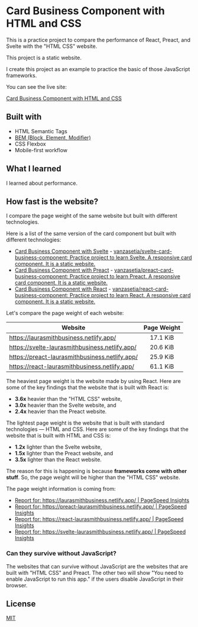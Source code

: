 # Card Business Component with HTML and CSS

This is a practice project to compare the performance of React, Preact, and Svelte with the "HTML CSS" website.

This project is a static website.

I create this project as an example to practice the basic of those JavaScript frameworks.

You can see the live site:

[Card Business Component with HTML and CSS](https://laurasmithbusiness.netlify.app/)

## Built with

- HTML Semantic Tags
- [BEM (Block, Element, Modifier)](https://sparkbox.com/foundry/bem_by_example)
- CSS Flexbox
- Mobile-first workflow

## What I learned

I learned about performance.

## How fast is the website?

I compare the page weight of the same website but built with different technologies.

Here is a list of the same version of the card component but built with different technologies:

- [Card Business Component with Svelte](https://svelte-laurasmithbusiness.netlify.app/) - [vanzasetia/svelte-card-business-component: Practice project to learn Svelte. A responsive card component. It is a static website.](https://github.com/vanzasetia/svelte-card-business-component)
- [Card Business Component with Preact](https://preact-laurasmithbusiness.netlify.app/) - [vanzasetia/preact-card-business-component: Practice project to learn Preact. A responsive card component. It is a static website.](https://github.com/vanzasetia/preact-card-business-component)
- [Card Business Component with React](https://react-laurasmithbusiness.netlify.app/) - [vanzasetia/react-card-business-component: Practice project to learn React. A responsive card component. It is a static website.](https://github.com/vanzasetia/react-card-business-component)

Let's compare the page weight of each website:

| Website                                        | Page Weight |
| ---------------------------------------------- | :---------: |
| https://laurasmithbusiness.netlify.app/        |  17.1 KiB   |
| https://svelte-laurasmithbusiness.netlify.app/ |  20.6 KiB   |
| https://preact-laurasmithbusiness.netlify.app/ |  25.9 KiB   |
| https://react-laurasmithbusiness.netlify.app/  |  61.1 KiB   |

The heaviest page weight is the website made by using React. Here are some of the key findings that the website that is built with React is:

- **3.6x** heavier than the "HTML CSS" website,
- **3.0x** heavier than the Svelte website, and
- **2.4x** heavier than the Preact website.

The lightest page weight is the website that is built with standard technologies — HTML and CSS. Here are some of the key findings that the website that is built with HTML and CSS is:

- **1.2x** lighter than the Svelte website,
- **1.5x** lighter than the Preact website, and
- **3.5x** lighter than the React website.

The reason for this is happening is because **frameworks come with other stuff**. So, the page weight will be higher than the "HTML CSS" website.

The page weight information is coming from:

- [Report for: https://laurasmithbusiness.netlify.app/ | PageSpeed Insights](https://pagespeed.web.dev/report?url=https%3A%2F%2Flaurasmithbusiness.netlify.app%2F)
- [Report for: https://preact-laurasmithbusiness.netlify.app/ | PageSpeed Insights](https://pagespeed.web.dev/report?url=https%3A%2F%2Fpreact-laurasmithbusiness.netlify.app%2F)
- [Report for: https://react-laurasmithbusiness.netlify.app/ | PageSpeed Insights](https://pagespeed.web.dev/report?url=https%3A%2F%2Freact-laurasmithbusiness.netlify.app%2F)
- [Report for: https://svelte-laurasmithbusiness.netlify.app/ | PageSpeed Insights](https://pagespeed.web.dev/report?url=https%3A%2F%2Fsvelte-laurasmithbusiness.netlify.app%2F)

### Can they survive without JavaScript?

The websites that can survive without JavaScript are the websites that are built with "HTML CSS" and Preact. The other two will show "You need to enable JavaScript to run this app." if the users disable JavaScript in their browser.

## License

[MIT](./LICENSE)
